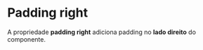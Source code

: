 # Padding right

A propriedade **padding right** adiciona padding no **lado direito** do componente.